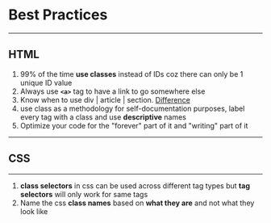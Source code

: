 # Best Practices

---

## HTML

1. 99% of the time **use classes** instead of IDs coz there can only be 1 unique ID value
2. Always use **`<a>`** tag to have a link to go somewhere else
3. Know when to use div | article | section. [Difference](https://developer.mozilla.org/en-US/docs/Web/HTML/Element#content_sectioning)
4. use class as a methodology for self-documentation purposes, label every tag with a class and use **descriptive** names
5. Optimize your code for the "forever" part of it and "writing" part of it

---

## CSS

---
1. **class selectors** in css can be used across different tag types but **tag selectors** will only work for same tags
2. Name the css **class names** based on **what they are** and not what they look like